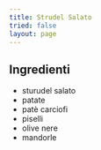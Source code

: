 ```yaml
---
title: Strudel Salato
tried: false
layout: page
---
```


## Ingredienti
- sturudel salato
- patate
- patè carciofi
- piselli
- olive nere
- mandorle
